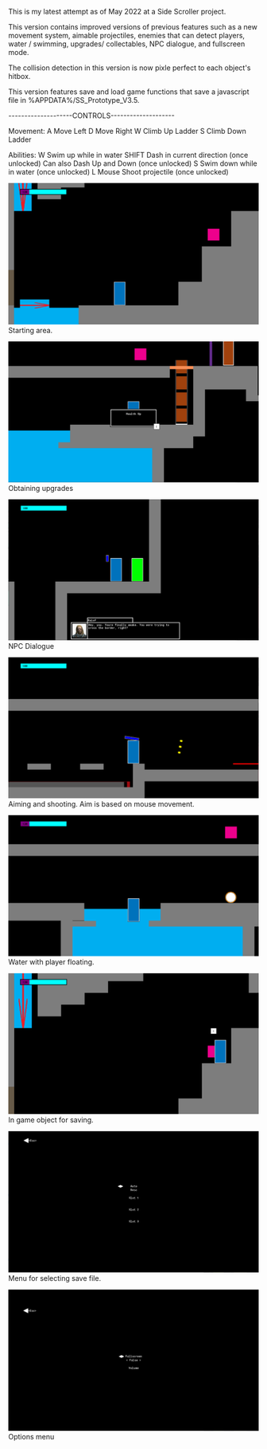 

This is my latest attempt as of May 2022 at a Side Scroller project.

This version contains improved versions of previous features such as a new movement system, aimable projectiles, 
enemies that can detect players, water / swimming, upgrades/ collectables, NPC dialogue, and fullscreen mode.

The collision detection in this version is now pixle perfect to each object's hitbox.

This version features save and load game functions that save a javascript file in %APPDATA%/SS_Prototype_V3.5.



--------------------CONTROLS--------------------

Movement:
A	Move Left
D	Move Right
W	Climb Up Ladder
S	Climb Down Ladder


Abilities:
W 	Swim up while in water
SHIFT	Dash in current direction (once unlocked)
	Can also Dash Up and Down (once unlocked)
S 	Swim down while in water  (once unlocked)
L Mouse Shoot projectile  (once unlocked)


![Image1](https://github.com/etnishi/Portfolio/blob/main/Side%20Scroller%20Prototype%202022/2022-05-15%2017_16_01-Created%20with%20GameMaker%20Studio%202.png?raw=true)
Starting area.

![Image2](https://github.com/etnishi/Portfolio/blob/main/Side%20Scroller%20Prototype%202022/2022-05-15%2017_16_22-Created%20with%20GameMaker%20Studio%202.png?raw=true)
Obtaining upgrades

![Image3](https://github.com/etnishi/Portfolio/blob/main/Side%20Scroller%20Prototype%202022/2022-05-15%2017_17_38-Created%20with%20GameMaker%20Studio%202.png?raw=true)
NPC Dialogue

![Image4](https://github.com/etnishi/Portfolio/blob/main/Side%20Scroller%20Prototype%202022/2022-05-15%2017_18_13-Created%20with%20GameMaker%20Studio%202.png?raw=true)
Aiming and shooting. Aim is based on mouse movement.

![Water](https://github.com/etnishi/Portfolio/blob/main/Side%20Scroller%20Prototype%202022/2022-05-22%2013_00_12-Created%20with%20GameMaker%20Studio%202.png?raw=true)
Water with player floating.

![In game save object](https://github.com/etnishi/Portfolio/blob/main/Side%20Scroller%20Prototype%202022/2022-05-22%2012_57_57-Created%20with%20GameMaker%20Studio%202.png?raw=true)
In game object for saving.

![Load menu](https://github.com/etnishi/Portfolio/blob/main/Side%20Scroller%20Prototype%202022/2022-05-22%2012_59_49-Created%20with%20GameMaker%20Studio%202.png?raw=true)
Menu for selecting save file.

![Fullscreen option in main menu](https://github.com/etnishi/Portfolio/blob/main/Side%20Scroller%20Prototype%202022/2022-05-22%2012_59_28-Created%20with%20GameMaker%20Studio%202.png?raw=true)
Options menu
